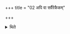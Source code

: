+++
title = "02 अपि वा सर्वैरेकैकम्"

+++

<details><summary>थिते</summary>

अपि वा सर्वैरेकैकम् २
</details>
